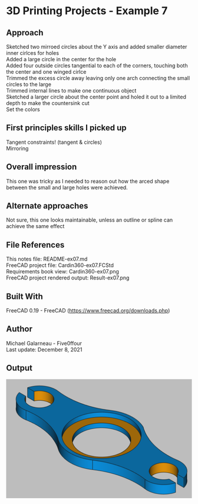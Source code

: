 # 3D Printing Projects - Example 7
  
## Approach
Sketched two mirroed circles about the Y axis and added smaller diameter inner cirlces for holes   
Added a large circle in the center for the hole  
Added four outside circles tangential to each of the corners, touching both the center and one winged cirlce  
Trimmed the excess circle away leaving only one arch connecting the small circles to the large  
Trimmed internal lines to make one continuous object  
Sketched a larger circle about the center point and holed it out to a limited depth to make the countersink cut  
Set the colors

## First principles skills I picked up  
Tangent constraints!  (tangent & circles)    
Mirroring  

## Overall impression  
This one was tricky as I needed to reason out how the arced shape between the small and large holes were achieved.  
  
## Alternate approaches
Not sure, this one looks maintainable, unless an outline or spline can achieve the same effect    

## File References
This notes file: README-ex07.md  
FreeCAD project file: Cardin360-ex07.FCStd  
Requirements book view: Cardin360-ex07.png  
FreeCAD project rendered output: Result-ex07.png  
  
## Built With
FreeCAD 0.19 - FreeCAD (https://www.freecad.org/downloads.php)   
  
## Author
Michael Galarneau - Five0ffour  
Last update: December 8, 2021  
    
## Output   
![EX-07](Result-ex07.png)  